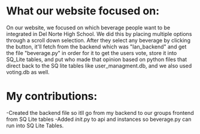 # What our website focused on:
On our website, we focused on which beverage people want to be integrated in Del Norte High School. We did this by placing multiple options through a scroll down selection. After they select any beverage by clicking the button, it'll fetch from the backend which was "Ian_backend" and get the file "beverage.py" in order for it to get the users vote, store it into SQ_Lite tables, and put who made that opinion based on python files that direct back to the SQ lite tables like user_managment.db, and we also used voting.db as well.

# My contributions:
-Created the backend file so itll go from my backend to our groups frontend from SQ Lite tables
-Added _init_.py to api and instances so beverage.py can run into SQ Lite Tables.